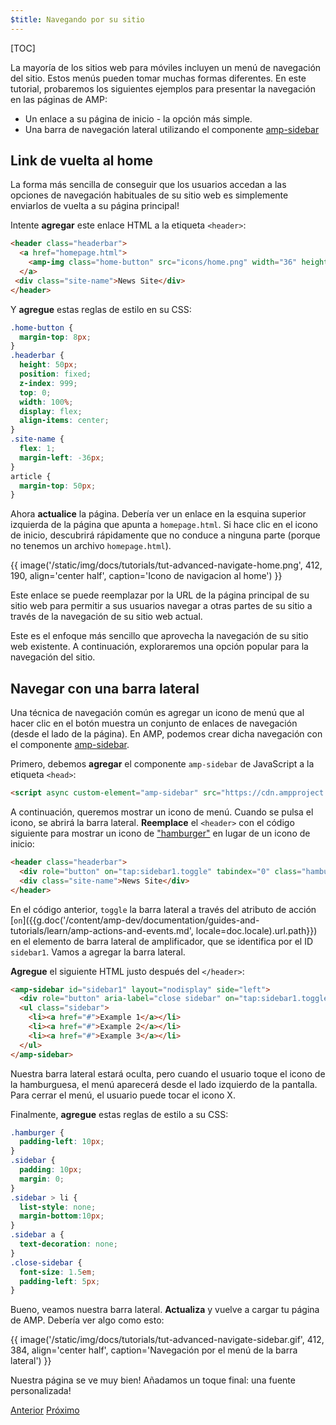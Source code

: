 ```yaml
---
$title: Navegando por su sitio
---
```


[TOC]

La mayoría de los sitios web para móviles incluyen un menú de navegación del sitio. Estos menús pueden tomar muchas formas diferentes. En este tutorial, probaremos los siguientes ejemplos para presentar la navegación en las páginas de AMP:

- Un enlace a su página de inicio - la opción más simple.
- Una barra de navegación lateral utilizando el componente [amp-sidebar](/es/docs/reference/components/amp-sidebar.html)

## Link de vuelta al home

La forma más sencilla de conseguir que los usuarios accedan a las opciones de navegación habituales de su sitio web es simplemente enviarlos de vuelta a su página principal!

Intente **agregar** este enlace HTML a la etiqueta `<header>`:

```html
<header class="headerbar">
  <a href="homepage.html">
    <amp-img class="home-button" src="icons/home.png" width="36" height="36"></amp-img>
  </a>
 <div class="site-name">News Site</div>
</header>
```

Y **agregue** estas reglas de estilo en su CSS:

```css
.home-button {
  margin-top: 8px;
}
.headerbar {
  height: 50px;
  position: fixed;
  z-index: 999;
  top: 0;
  width: 100%;
  display: flex;
  align-items: center;
}
.site-name {
  flex: 1;
  margin-left: -36px;
}
article {
  margin-top: 50px;
}
```

Ahora **actualice** la página. Debería ver un enlace en la esquina superior izquierda de la página que apunta a `homepage.html`. Si hace clic en el icono de inicio, descubrirá rápidamente que no conduce a ninguna parte (porque no tenemos un archivo `homepage.html`).

{{ image('/static/img/docs/tutorials/tut-advanced-navigate-home.png', 412, 190, align='center half', caption='Icono de navigacion al home') }}

Este enlace se puede reemplazar por la URL de la página principal de su sitio web para permitir a sus usuarios navegar a otras partes de su sitio a través de la navegación de su sitio web actual.

Este es el enfoque más sencillo que aprovecha la navegación de su sitio web existente. A continuación, exploraremos una opción popular para la navegación del sitio.

## Navegar con una barra lateral

Una técnica de navegación común es agregar un icono de menú que al hacer clic en el botón muestra un conjunto de enlaces de navegación (desde el lado de la página). En AMP, podemos crear dicha navegación con el componente [amp-sidebar](/es/docs/reference/components/amp-sidebar.html).

Primero, debemos **agregar** el componente `amp-sidebar` de JavaScript a la etiqueta `<head>`:

```html
<script async custom-element="amp-sidebar" src="https://cdn.ampproject.org/v0/amp-sidebar-0.1.js"></script>
```

A continuación, queremos mostrar un icono de menú. Cuando se pulsa el icono, se abrirá la barra lateral. **Reemplace** el `<header>` con el código siguiente para mostrar un icono de ["hamburger"](https://en.wikipedia.org/wiki/Hamburger_button) en lugar de un icono de inicio:

```html
<header class="headerbar">
  <div role="button" on="tap:sidebar1.toggle" tabindex="0" class="hamburger">☰</div>
  <div class="site-name">News Site</div>
</header>
```

En el código anterior,  `toggle` la barra lateral a través del atributo de acción [`on`]({{g.doc('/content/amp-dev/documentation/guides-and-tutorials/learn/amp-actions-and-events.md', locale=doc.locale).url.path}}) en el elemento de barra lateral de amplificador, que se identifica por el ID `sidebar1`. Vamos a agregar la barra lateral.

**Agregue** el siguiente HTML justo después del `</header>`:

```html
<amp-sidebar id="sidebar1" layout="nodisplay" side="left">
  <div role="button" aria-label="close sidebar" on="tap:sidebar1.toggle" tabindex="0" class="close-sidebar">✕</div>
  <ul class="sidebar">
    <li><a href="#">Example 1</a></li>
    <li><a href="#">Example 2</a></li>
    <li><a href="#">Example 3</a></li>
  </ul>
</amp-sidebar>
```

Nuestra barra lateral estará oculta, pero cuando el usuario toque el icono de la hamburguesa, el menú aparecerá desde el lado izquierdo de la pantalla. Para cerrar el menú, el usuario puede tocar el icono X.

Finalmente, **agregue** estas reglas de estilo a su CSS:

```css
.hamburger {
  padding-left: 10px;
}
.sidebar {
  padding: 10px;
  margin: 0;
}
.sidebar > li {
  list-style: none;
  margin-bottom:10px;
}
.sidebar a {
  text-decoration: none;
}
.close-sidebar {
  font-size: 1.5em;
  padding-left: 5px;
}
```

Bueno, veamos nuestra barra lateral. **Actualiza** y vuelve a cargar tu página de AMP. Debería ver algo como esto:

{{ image('/static/img/docs/tutorials/tut-advanced-navigate-sidebar.gif', 412, 384, align='center half', caption='Navegación por el menú de la barra lateral') }}

Nuestra página se ve muy bien! Añadamos un toque final: una fuente personalizada!

<div class="prev-next-buttons">
  <a class="button prev-button" href="{{g.doc('/content/amp-dev/documentation/guides-and-tutorials/start/add_advanced/tracking_data.md', locale=doc.locale).url.path}}"><span class="arrow-prev">Anterior</span></a>
  <a class="button next-button" href="{{g.doc('/content/amp-dev/documentation/guides-and-tutorials/start/add_advanced/fonts.md', locale=doc.locale).url.path}}"><span class="arrow-next">Próximo</span></a>
</div>

